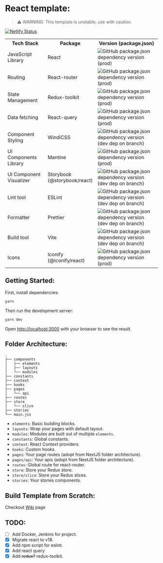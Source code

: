 # React template:

> ⚠️ WARNING: This template is unstable, use with caution.

[![Netlify Status](https://api.netlify.com/api/v1/badges/af6e74f5-7c1e-44fd-93ea-6073c8ac1176/deploy-status)](https://app.netlify.com/sites/my-react-template/deploys)

<table>
    <tbody>
        <tr>
            <th> Tech Stack </th>
            <th> Package </th>
            <th> Version (package.json) </th>
        </tr>
        <tr>
            <td> JavaScript Library </td>
            <td> React </td>
            <td> <img alt="GitHub package.json dependency version (prod)" src="https://img.shields.io/github/package-json/dependency-version/DuckyMomo20012/react-template/react?color=B9C3FF&style=flat-square"> </td>
        </tr>
        <tr>
            <td> Routing </td>
            <td> React-router </td>
            <td> <img alt="GitHub package.json dependency version (prod)" src="https://img.shields.io/github/package-json/dependency-version/DuckyMomo20012/react-template/react-router-dom?color=B9C3FF&style=flat-square"> </td>
        </tr>
        <tr>
            <td> State Management </td>
            <td> Redux-toolkit </td>
            <td> <img alt="GitHub package.json dependency version (prod)" src="https://img.shields.io/github/package-json/dependency-version/DuckyMomo20012/react-template/@reduxjs/toolkit?color=B9C3FF&style=flat-square"> </td>
        </tr>
        <tr>
            <td> Data fetching </td>
            <td> React-query </td>
            <td> <img alt="GitHub package.json dependency version (prod)" src="https://img.shields.io/github/package-json/dependency-version/DuckyMomo20012/react-template/react-query?color=B9C3FF&style=flat-square"> </td>
        </tr>
        <tr>
            <td> Component Styling </td>
            <td> WindiCSS </td>
            <td> <img alt="GitHub package.json dependency version (dev dep on branch)" src="https://img.shields.io/github/package-json/dependency-version/DuckyMomo20012/react-template/dev/windicss?color=B9C3FF&style=flat-square"> </td>
        </tr>
        <tr>
            <td> UI Components Library </td>
            <td> Mantine </td>
            <td> <img alt="GitHub package.json dependency version (prod)" src="https://img.shields.io/github/package-json/dependency-version/DuckyMomo20012/react-template/@mantine/core?color=B9C3FF&style=flat-square"> </td>
        </tr>
        <tr>
            <td> UI Component Visualizer </td>
            <td> Storybook <br/> (@storybook/react)</td>
            <td> <img alt="GitHub package.json dependency version (dev dep on branch)" src="https://img.shields.io/github/package-json/dependency-version/DuckyMomo20012/react-template/dev/@storybook/react?color=B9C3FF&style=flat-square"> </td>
        </tr>
        <tr>
            <td> Lint tool </td>
            <td> ESLint </td>
            <td> <img alt="GitHub package.json dependency version (dev dep on branch)" src="https://img.shields.io/github/package-json/dependency-version/DuckyMomo20012/react-template/dev/eslint?color=B9C3FF&style=flat-square"> </td>
        </tr>
        <tr>
            <td> Formatter </td>
            <td> Prettier </td>
            <td> <img alt="GitHub package.json dependency version (dev dep on branch)" src="https://img.shields.io/github/package-json/dependency-version/DuckyMomo20012/react-template/dev/prettier?color=B9C3FF&style=flat-square"> </td>
        </tr>
        <tr>
            <td> Build tool </td>
            <td> Vite </td>
            <td> <img alt="GitHub package.json dependency version (dev dep on branch)" src="https://img.shields.io/github/package-json/dependency-version/DuckyMomo20012/react-template/dev/vite?color=B9C3FF&style=flat-square"> </td>
        </tr>
        <tr>
            <td> Icons </td>
            <td> Iconify <br/> (@iconify/react) </td>
            <td> <img alt="GitHub package.json dependency version (prod)" src="https://img.shields.io/github/package-json/dependency-version/DuckyMomo20012/react-template/@iconify/react?color=B9C3FF&style=flat-square"> </td>
        </tr>
    </tbody>
</table>

## Getting Started:

First, install dependencies:

```bash
yarn
```

Then run the development server:

```bash
yarn dev
```

Open [http://localhost:3000](http://localhost:3000) with your browser to see the
result.

## Folder Architecture:

```
.
├── components
│   ├── elements
│   ├── layouts
│   └── modules
├── constants
├── context
├── hooks
├── pages
│   └── api
├── routes
├── store
│   └── slice
├── stories
└── main.jsx
```

- `elements`: Basic building blocks.
- `layouts`: Wrap your pages with default layout.
- `modules`: Modules are built out of multiple `elements`.
- `constants`: Global constants.
- `context`: React Context providers.
- `hooks`: Custom hooks.
- `pages`: Your page routes (adopt from NextJS folder architecture).
- `pages/api`: Your apis (adopt from NextJS folder architecture).
- `routes`: Global route for react-router.
- `store`: Store your Redux store.
- `store/slice`: Store your Redux slices.
- `stories`: Your stories components.

## Build Template from Scratch:

Checkout [Wiki](https://github.com/DuckyMomo20012/react-template/wiki) page

## TODO:

- [ ] Add Docker, Jenkins for project.
- [x] Migrate react to v18.
- [x] Add npm script for eslint.
- [x] Add react query
- [x] Add ~~redux?~~ redux-toolkit.
